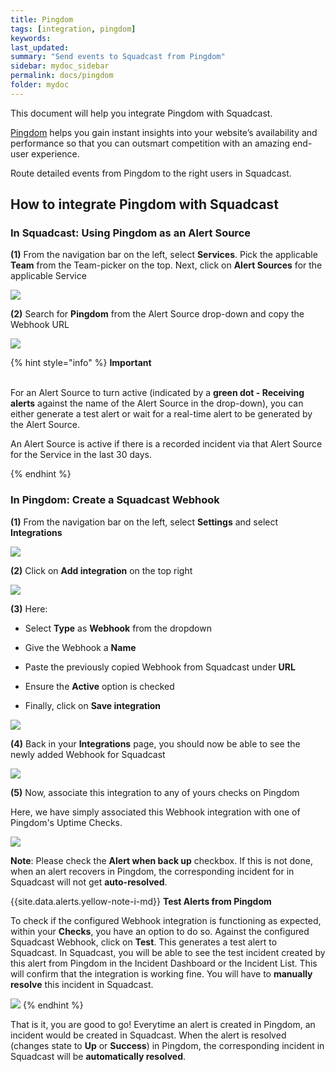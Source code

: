 ```yaml
---
title: Pingdom
tags: [integration, pingdom]
keywords: 
last_updated: 
summary: "Send events to Squadcast from Pingdom"
sidebar: mydoc_sidebar
permalink: docs/pingdom
folder: mydoc
---
```


This document will help you integrate Pingdom with Squadcast.

[Pingdom](https://www.pingdom.com/) helps you gain instant insights into your website’s availability and performance so that you can outsmart competition with an amazing end-user experience.

Route detailed events from Pingdom to the right users in Squadcast.

## How to integrate Pingdom with Squadcast

### In Squadcast: Using Pingdom as an Alert Source

**(1)** From the navigation bar on the left, select **Services**. Pick the applicable **Team** from the Team-picker on the top. Next, click on **Alert Sources** for the applicable Service

![](../../.gitbook/assets/alert\_source\_1.png)

**(2)** Search for **Pingdom** from the Alert Source drop-down and copy the Webhook URL

![](../../.gitbook/assets/pingdom_1.png)

{% hint style="info" %} 
<b>Important</b><br/><br/>
<p>For an Alert Source to turn active (indicated by a <b>green dot - Receiving alerts</b> against the name of the Alert Source in the drop-down), you can either generate a test alert or wait for a real-time alert to be generated by the Alert Source.</p>
<p>An Alert Source is active if there is a recorded incident via that Alert Source for the Service in the last 30 days.</p>
{% endhint %}

### In Pingdom: Create a Squadcast Webhook

**(1)** From the navigation bar on the left, select **Settings** and select **Integrations**

![](../../.gitbook/assets/pingdom_2.png)

**(2)** Click on **Add integration** on the top right

![](../../.gitbook/assets/pingdom_3.png)

**(3)** Here:

- Select **Type** as **Webhook** from the dropdown

- Give the Webhook a **Name**

- Paste the previously copied Webhook from Squadcast under **URL**

- Ensure the **Active** option is checked

- Finally, click on **Save integration**

![](../../.gitbook/assets/pingdom_4.png)

**(4)** Back in your **Integrations** page, you should now be able to see the newly added Webhook for Squadcast

![](../../.gitbook/assets/pingdom_5.png)

**(5)** Now, associate this integration to any of yours checks on Pingdom

Here, we have simply associated this Webhook integration with one of Pingdom's Uptime Checks.

![](../../.gitbook/assets/pingdom_6.png)

**Note**: Please check the **Alert when back up** checkbox. If this is not done, when an alert recovers in Pingdom, the corresponding incident for in Squadcast will not get **auto-resolved**.


{{site.data.alerts.yellow-note-i-md}}
**Test Alerts from Pingdom**

To check if the configured Webhook integration is functioning as expected, within your **Checks**, you have an option to do so. Against the configured Squadcast Webhook, click on **Test**. This generates a test alert to Squadcast. In Squadcast, you will be able to see the test incident created by this alert from Pingdom in the Incident Dashboard or the Incident List. This will confirm that the integration is working fine. You will have to **manually resolve** this incident in Squadcast.

![](../../.gitbook/assets/pingdom_7.png)
{% endhint %}


That is it, you are good to go! Everytime an alert is created in Pingdom, an incident would be created in Squadcast. When the alert is resolved (changes state to **Up** or **Success**) in Pingdom, the corresponding incident in Squadcast will be **automatically resolved**.